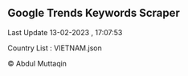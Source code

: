 

## Google Trends Keywords Scraper 
 
Last Update 13-02-2023 , 17:07:53

Country List :
VIETNAM.json



© Abdul Muttaqin 
